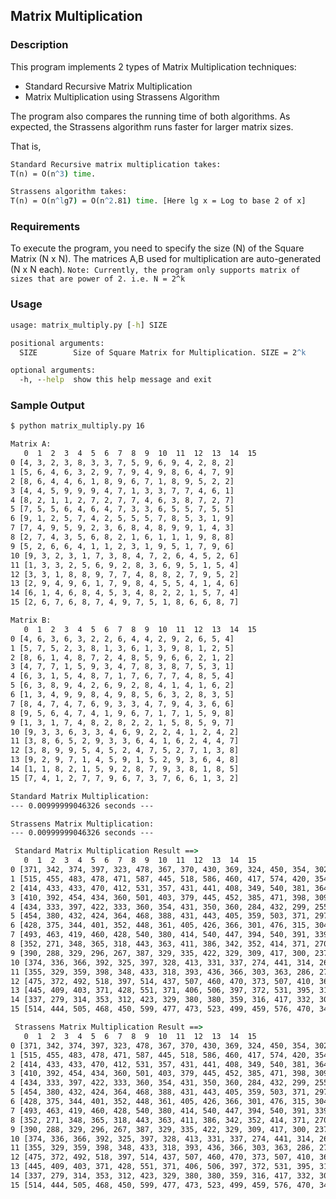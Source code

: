 ## Matrix Multiplication

### Description
This program implements 2 types of Matrix Multiplication techniques:
* Standard Recursive Matrix Multiplication
* Matrix Multiplication using Strassens Algorithm

The program also compares the running time of both algorithms. As expected, the Strassens algorithm runs faster for larger matrix sizes.

That is,
```cmd
Standard Recursive matrix multiplication takes:
T(n) = O(n^3) time.

Strassens algorithm takes:
T(n) = O(n^lg7) = O(n^2.81) time. [Here lg x = Log to base 2 of x]
```

### Requirements

To execute the program, you need to specify the size (N) of the Square Matrix (N x N).
The matrices A,B used for multiplication are auto-generated (N x N each).
```Note: Currently, the program only supports matrix of sizes that are power of 2. i.e. N = 2^k```


### Usage

```cmd
usage: matrix_multiply.py [-h] SIZE

positional arguments:
  SIZE        Size of Square Matrix for Multiplication. SIZE = 2^k

optional arguments:
  -h, --help  show this help message and exit
```

### Sample Output

```cmd
$ python matrix_multiply.py 16

Matrix A:
   0  1  2  3  4  5  6  7  8  9  10  11  12  13  14  15
0 [4, 3, 2, 3, 8, 3, 3, 7, 5, 9, 6, 9, 4, 2, 8, 2]
1 [5, 6, 4, 6, 3, 2, 9, 7, 9, 4, 9, 8, 6, 4, 7, 9]
2 [8, 6, 4, 4, 6, 1, 8, 9, 6, 7, 1, 8, 9, 5, 2, 2]
3 [4, 4, 5, 9, 9, 9, 4, 7, 1, 3, 3, 7, 7, 4, 6, 1]
4 [8, 2, 1, 1, 2, 7, 2, 7, 7, 4, 6, 3, 8, 7, 2, 7]
5 [7, 5, 5, 6, 4, 6, 4, 7, 3, 3, 6, 5, 5, 7, 5, 5]
6 [9, 1, 2, 5, 7, 4, 2, 5, 5, 5, 7, 8, 5, 3, 1, 9]
7 [7, 4, 9, 5, 9, 2, 3, 6, 8, 4, 8, 9, 9, 1, 4, 3]
8 [2, 7, 4, 3, 5, 6, 8, 2, 1, 6, 1, 1, 1, 9, 8, 8]
9 [5, 2, 6, 6, 4, 1, 1, 2, 3, 1, 9, 5, 1, 7, 9, 6]
10 [9, 3, 2, 3, 1, 7, 3, 8, 4, 7, 2, 6, 4, 5, 2, 6]
11 [1, 3, 3, 2, 5, 6, 9, 2, 8, 3, 6, 9, 5, 1, 5, 4]
12 [3, 3, 1, 8, 8, 9, 7, 7, 4, 8, 8, 2, 7, 9, 5, 2]
13 [2, 9, 4, 9, 6, 1, 7, 9, 8, 4, 5, 5, 4, 1, 4, 6]
14 [6, 1, 4, 6, 8, 4, 5, 3, 4, 8, 2, 2, 1, 5, 7, 4]
15 [2, 6, 7, 6, 8, 7, 4, 9, 7, 5, 1, 8, 6, 6, 8, 7]

Matrix B:
   0  1  2  3  4  5  6  7  8  9  10  11  12  13  14  15
0 [4, 6, 3, 6, 3, 2, 2, 6, 4, 4, 2, 9, 2, 6, 5, 4]
1 [5, 7, 5, 2, 3, 8, 1, 3, 6, 1, 3, 9, 8, 1, 2, 5]
2 [8, 6, 1, 4, 8, 7, 2, 4, 8, 5, 9, 6, 6, 2, 1, 2]
3 [4, 7, 7, 1, 5, 9, 3, 4, 7, 8, 3, 8, 7, 5, 3, 1]
4 [6, 3, 1, 5, 4, 8, 7, 1, 7, 6, 7, 7, 4, 8, 5, 4]
5 [6, 3, 8, 9, 4, 2, 6, 9, 2, 8, 4, 1, 4, 1, 6, 2]
6 [1, 3, 4, 9, 9, 8, 4, 9, 8, 5, 6, 3, 2, 8, 3, 5]
7 [8, 4, 7, 4, 7, 6, 9, 3, 3, 4, 7, 9, 4, 3, 6, 6]
8 [9, 5, 6, 4, 7, 4, 1, 9, 6, 7, 1, 7, 1, 5, 9, 8]
9 [1, 3, 1, 7, 4, 8, 2, 8, 2, 2, 1, 5, 8, 5, 9, 7]
10 [9, 3, 3, 6, 3, 3, 4, 6, 9, 2, 2, 4, 1, 2, 4, 2]
11 [3, 8, 6, 5, 2, 9, 3, 3, 6, 4, 1, 6, 2, 4, 4, 7]
12 [3, 8, 9, 9, 5, 4, 5, 2, 4, 7, 5, 2, 7, 1, 3, 8]
13 [9, 2, 9, 7, 1, 4, 5, 9, 1, 5, 2, 9, 3, 6, 4, 8]
14 [1, 1, 8, 2, 1, 5, 9, 2, 8, 7, 9, 3, 8, 1, 8, 5]
15 [7, 4, 1, 2, 7, 7, 9, 6, 7, 3, 7, 6, 6, 1, 3, 2]

Standard Matrix Multiplication:
--- 0.00999999046326 seconds ---

Strassens Matrix Multiplication:
--- 0.00999999046326 seconds ---

 Standard Matrix Multiplication Result ==>
   0  1  2  3  4  5  6  7  8  9  10  11  12  13  14  15
0 [371, 342, 374, 397, 323, 478, 367, 370, 430, 369, 324, 450, 354, 302, 422, 403]
1 [515, 455, 483, 478, 471, 587, 445, 518, 586, 460, 417, 574, 420, 354, 457, 474]
2 [414, 433, 433, 470, 412, 531, 357, 431, 441, 408, 349, 540, 381, 364, 404, 475]
3 [410, 392, 454, 434, 360, 501, 403, 379, 445, 452, 385, 471, 398, 309, 377, 375]
4 [434, 333, 397, 422, 333, 360, 354, 431, 350, 360, 284, 432, 299, 255, 372, 380]
5 [454, 380, 432, 424, 364, 468, 388, 431, 443, 405, 359, 503, 371, 297, 374, 382]
6 [428, 375, 344, 401, 352, 448, 361, 405, 426, 366, 301, 476, 315, 304, 371, 358]
7 [493, 463, 419, 460, 428, 540, 380, 414, 540, 447, 394, 540, 391, 339, 417, 439]
8 [352, 271, 348, 365, 318, 443, 363, 411, 386, 342, 352, 414, 371, 270, 332, 333]
9 [390, 288, 329, 296, 267, 387, 329, 335, 422, 329, 309, 417, 300, 237, 307, 288]
10 [374, 336, 366, 392, 325, 397, 328, 413, 331, 337, 274, 441, 314, 264, 363, 360]
11 [355, 329, 359, 398, 348, 433, 318, 393, 436, 366, 303, 363, 286, 272, 350, 357]
12 [475, 372, 492, 518, 397, 514, 437, 507, 460, 470, 373, 507, 410, 365, 454, 439]
13 [445, 409, 403, 371, 428, 551, 371, 406, 506, 397, 372, 531, 395, 316, 384, 394]
14 [337, 279, 314, 353, 312, 423, 329, 380, 380, 359, 316, 417, 332, 306, 366, 323]
15 [514, 444, 505, 468, 450, 599, 477, 473, 523, 499, 459, 576, 470, 343, 466, 477]

 Strassens Matrix Multiplication Result ==>
   0  1  2  3  4  5  6  7  8  9  10  11  12  13  14  15
0 [371, 342, 374, 397, 323, 478, 367, 370, 430, 369, 324, 450, 354, 302, 422, 403]
1 [515, 455, 483, 478, 471, 587, 445, 518, 586, 460, 417, 574, 420, 354, 457, 474]
2 [414, 433, 433, 470, 412, 531, 357, 431, 441, 408, 349, 540, 381, 364, 404, 475]
3 [410, 392, 454, 434, 360, 501, 403, 379, 445, 452, 385, 471, 398, 309, 377, 375]
4 [434, 333, 397, 422, 333, 360, 354, 431, 350, 360, 284, 432, 299, 255, 372, 380]
5 [454, 380, 432, 424, 364, 468, 388, 431, 443, 405, 359, 503, 371, 297, 374, 382]
6 [428, 375, 344, 401, 352, 448, 361, 405, 426, 366, 301, 476, 315, 304, 371, 358]
7 [493, 463, 419, 460, 428, 540, 380, 414, 540, 447, 394, 540, 391, 339, 417, 439]
8 [352, 271, 348, 365, 318, 443, 363, 411, 386, 342, 352, 414, 371, 270, 332, 333]
9 [390, 288, 329, 296, 267, 387, 329, 335, 422, 329, 309, 417, 300, 237, 307, 288]
10 [374, 336, 366, 392, 325, 397, 328, 413, 331, 337, 274, 441, 314, 264, 363, 360]
11 [355, 329, 359, 398, 348, 433, 318, 393, 436, 366, 303, 363, 286, 272, 350, 357]
12 [475, 372, 492, 518, 397, 514, 437, 507, 460, 470, 373, 507, 410, 365, 454, 439]
13 [445, 409, 403, 371, 428, 551, 371, 406, 506, 397, 372, 531, 395, 316, 384, 394]
14 [337, 279, 314, 353, 312, 423, 329, 380, 380, 359, 316, 417, 332, 306, 366, 323]
15 [514, 444, 505, 468, 450, 599, 477, 473, 523, 499, 459, 576, 470, 343, 466, 477]
```

